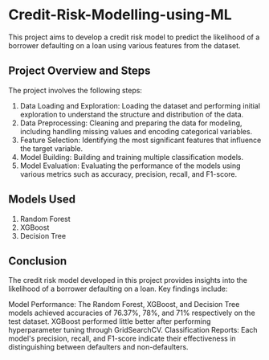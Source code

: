 # Credit-Risk-Modelling-using-ML

This project aims to develop a credit risk model to predict the likelihood of a borrower defaulting on a loan using various features from the dataset.

## Project Overview and Steps

The project involves the following steps:

1. Data Loading and Exploration: Loading the dataset and performing initial exploration to understand the structure and distribution of the data.
2. Data Preprocessing: Cleaning and preparing the data for modeling, including handling missing values and encoding categorical variables.
3. Feature Selection: Identifying the most significant features that influence the target variable.
4. Model Building: Building and training multiple classification models.
5. Model Evaluation: Evaluating the performance of the models using various metrics such as accuracy, precision, recall, and F1-score.

## Models Used
1. Random Forest
2. XGBoost
3. Decision Tree

## Conclusion

The credit risk model developed in this project provides insights into the likelihood of a borrower defaulting on a loan. Key findings include:

Model Performance: The Random Forest, XGBoost, and Decision Tree models achieved accuracies of 76.37%, 78%, and 71% respectively on the test dataset. XGBoost performed little better after performing hyperparameter tuning through GridSearchCV.
Classification Reports: Each model's precision, recall, and F1-score indicate their effectiveness in distinguishing between defaulters and non-defaulters.

